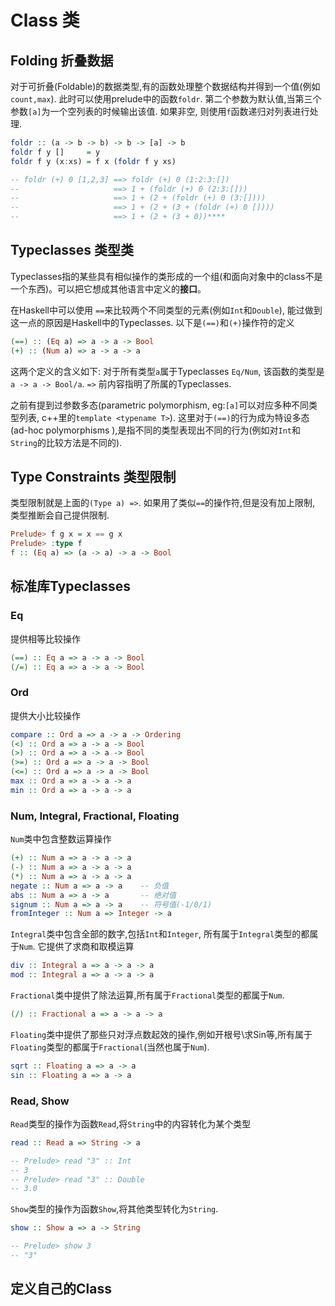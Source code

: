 # Class 类

## Folding 折叠数据

对于可折叠(Foldable)的数据类型,有的函数处理整个数据结构并得到一个值(例如 `count,max`).
此时可以使用prelude中的函数`foldr`. 第二个参数为默认值,当第三个参数`[a]`为一个空列表的时候输出该值. 如果非空, 则使用`f`函数递归对列表进行处理.

```Haskell
foldr :: (a -> b -> b) -> b -> [a] -> b
foldr f y []     = y
foldr f y (x:xs) = f x (foldr f y xs)

-- foldr (+) 0 [1,2,3] ==> foldr (+) 0 (1:2:3:[])
--                     ==> 1 + (foldr (+) 0 (2:3:[]))
--                     ==> 1 + (2 + (foldr (+) 0 (3:[])))
--                     ==> 1 + (2 + (3 + (foldr (+) 0 [])))
--                     ==> 1 + (2 + (3 + 0))****
```

## Typeclasses 类型类

Typeclasses指的某些具有相似操作的类形成的一个组(和面向对象中的class不是一个东西)。可以把它想成其他语言中定义的**接口**。

在Haskell中可以使用 `==`来比较两个不同类型的元素(例如`Int`和`Double`), 能过做到这一点的原因是Haskell中的Typeclasses. 以下是`(==)`和`(+)`操作符的定义

```Haskell
(==) :: (Eq a) => a -> a -> Bool
(+) :: (Num a) => a -> a -> a
```

这两个定义的含义如下: 对于所有类型`a`属于Typeclasses `Eq/Num`, 该函数的类型是`a -> a -> Bool/a`. `=>` 前内容指明了所属的Typeclasses.

之前有提到过参数多态(parametric polymorphism, eg:`[a]`可以对应多种不同类型列表, c++里的`template <typename T>`). 这里对于`(==)`的行为成为特设多态(ad-hoc polymorphisms ),是指不同的类型表现出不同的行为(例如对`Int`和`String`的比较方法是不同的).

## Type Constraints 类型限制

类型限制就是上面的`(Type a) =>`. 如果用了类似`==`的操作符,但是没有加上限制, 类型推断会自己提供限制.

```Haskell
Prelude> f g x = x == g x
Prelude> :type f
f :: (Eq a) => (a -> a) -> a -> Bool
```

## 标准库Typeclasses

### Eq

提供相等比较操作

```Haskell
(==) :: Eq a => a -> a -> Bool
(/=) :: Eq a => a -> a -> Bool
```

### Ord

提供大小比较操作

```Haskell
compare :: Ord a => a -> a -> Ordering
(<) :: Ord a => a -> a -> Bool
(>) :: Ord a => a -> a -> Bool
(>=) :: Ord a => a -> a -> Bool
(<=) :: Ord a => a -> a -> Bool
max :: Ord a => a -> a -> a
min :: Ord a => a -> a -> a
```

### Num, Integral, Fractional, Floating

`Num`类中包含整数运算操作

```Haskell
(+) :: Num a => a -> a -> a
(-) :: Num a => a -> a -> a
(*) :: Num a => a -> a -> a
negate :: Num a => a -> a    -- 负值
abs :: Num a => a -> a       -- 绝对值
signum :: Num a => a -> a    -- 符号值(-1/0/1)
fromInteger :: Num a => Integer -> a
```

`Integral`类中包含全部的数字,包括`Int`和`Integer`, 所有属于`Integral`类型的都属于`Num`. 它提供了求商和取模运算

```Haskell
div :: Integral a => a -> a -> a
mod :: Integral a => a -> a -> a
```

`Fractional`类中提供了除法运算,所有属于`Fractional`类型的都属于`Num`.

```Haskell
(/) :: Fractional a => a -> a -> a
```

`Floating`类中提供了那些只对浮点数起效的操作,例如开根号\求Sin等,所有属于`Floating`类型的都属于`Fractional`(当然也属于`Num`).


```Haskell
sqrt :: Floating a => a -> a
sin :: Floating a => a -> a
```

### Read, Show
`Read`类型的操作为函数`Read`,将`String`中的内容转化为某个类型

```Haskell
read :: Read a => String -> a

-- Prelude> read "3" :: Int
-- 3
-- Prelude> read "3" :: Double
-- 3.0
```


`Show`类型的操作为函数`Show`,将其他类型转化为`String`.

```Haskell
show :: Show a => a -> String

-- Prelude> show 3
-- "3"
```

## 定义自己的Class
